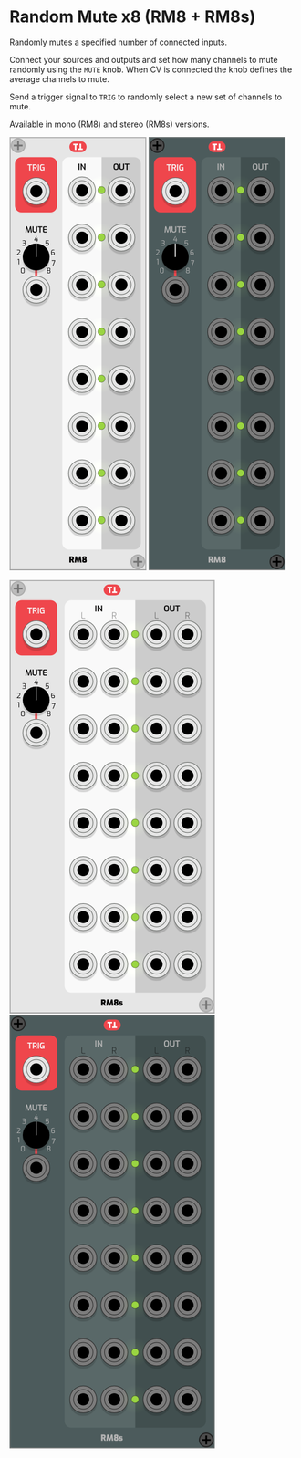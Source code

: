 # Random Mute x8 (RM8 + RM8s)
Randomly mutes a specified number of connected inputs.

Connect your sources and outputs and set how many channels to mute randomly using the `MUTE` knob. When CV is connected the knob defines the average channels to mute.

Send a trigger signal to `TRIG` to randomly select a new set of channels to mute.

Available in mono (RM8) and stereo (RM8s) versions.

![Default theme](https://github.com/thomassidor/tinytricks/blob/master/module-screenshots/default/RM8.png?raw=true)
![Default theme](https://github.com/thomassidor/tinytricks/blob/master/module-screenshots/river-bed/RM8.png?raw=true)

![Default theme](https://github.com/thomassidor/tinytricks/blob/master/module-screenshots/default/RM8S.png?raw=true)
![Default theme](https://github.com/thomassidor/tinytricks/blob/master/module-screenshots/river-bed/RM8S.png?raw=true)
